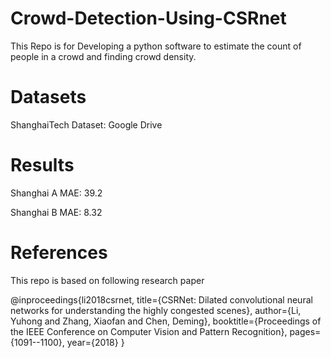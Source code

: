 # Crowd-Detection-Using-CSRnet
This Repo is for Developing a python software to estimate the count of people in a crowd and finding crowd density.
# Datasets
ShanghaiTech Dataset: Google Drive
# Results
Shanghai A MAE: 39.2

Shanghai B MAE: 8.32

# References
This repo is based on following research paper

@inproceedings{li2018csrnet,
  title={CSRNet: Dilated convolutional neural networks for understanding the highly congested scenes},
  author={Li, Yuhong and Zhang, Xiaofan and Chen, Deming},
  booktitle={Proceedings of the IEEE Conference on Computer Vision and Pattern Recognition},
  pages={1091--1100},
  year={2018}
}
